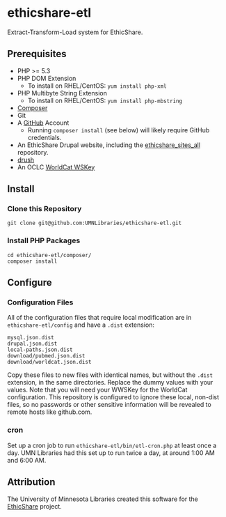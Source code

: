 # ethicshare-etl

Extract-Transform-Load system for EthicShare.

## Prerequisites

* PHP >= 5.3
* PHP DOM Extension
    * To install on RHEL/CentOS: `yum install php-xml`
* PHP Multibyte String Extension
    * To install on RHEL/CentOS: `yum install php-mbstring`
* [Composer](https://getcomposer.org/)
* Git
* A [GitHub](https://github.com/) Account
    * Running `composer install` (see below) will likely require GitHub credentials.
* An EthicShare Drupal website, including the [ethicshare_sites_all](https://github.com/chadfennell/ethicshare_sites_all) repository.
* [drush](https://github.com/drush-ops/drush)
* An OCLC [WorldCat WSKey](https://platform.worldcat.org/wskey/)

## Install

### Clone this Repository

`git clone git@github.com:UMNLibraries/ethicshare-etl.git`

### Install PHP Packages

```
cd ethicshare-etl/composer/
composer install
```

## Configure

### Configuration Files

All of the configuration files that require local modification are in `ethicshare-etl/config` and have a `.dist` extension:

```
mysql.json.dist
drupal.json.dist
local-paths.json.dist
download/pubmed.json.dist
download/worldcat.json.dist
```

Copy these files to new files with identical names, but without the `.dist` extension, in the same directories. Replace the dummy values with your values. Note that you will need your WWSKey for the WorldCat configuration. This repository is configured to ignore these local, non-dist files, so no passwords or other sensitive information will be revealed to remote hosts like github.com.

### cron

Set up a cron job to run `ethicshare-etl/bin/etl-cron.php` at least once a day. UMN Libraries had this set up to run twice a day, at around 1:00 AM and 6:00 AM.

## Attribution

The University of Minnesota Libraries created this software for the [EthicShare](http://www.ethicshare.org/about) project.
